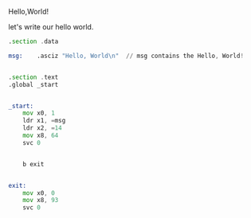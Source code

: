 Hello,World!


let's write our hello world.


```asm
.section .data

msg:    .asciz "Hello, World\n"  // msg contains the Hello, World!


.section .text
.global _start


_start:
    mov x0, 1
    ldr x1, =msg
    ldr x2, =14
    mov x8, 64
    svc 0


    b exit


exit:
    mov x0, 0
    mov x8, 93
    svc 0


```


